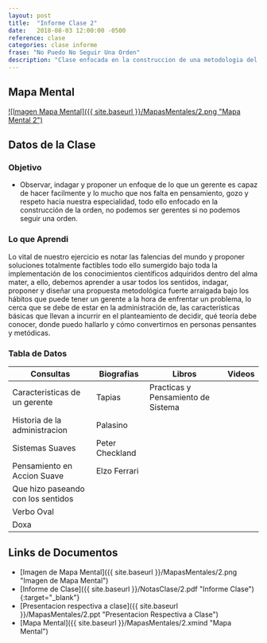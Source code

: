 ```yaml
---
layout: post
title:  "Informe Clase 2"
date:   2018-08-03 12:00:00 -0500
reference: clase
categories: clase informe
frase: "No Puedo No Seguir Una Orden"
description: "Clase enfocada en la construccion de una metodologia del desaprendizaje, el entendimiento de la misma es vital..."
---
```


## Mapa Mental
<a href="{{ site.baseurl }}/MapasMentales/2.png">![Imagen Mapa Mental]({{ site.baseurl }}/MapasMentales/2.png "Mapa Mental 2")</a>

## Datos de la Clase
### Objetivo
- Observar, indagar y proponer un enfoque de lo que un gerente es capaz de hacer facilmente y lo mucho que nos falta en pensamiento, gozo y respeto hacia nuestra especialidad, todo ello enfocado en la construcción de la orden, no podemos ser gerentes si no podemos seguir una orden.

### Lo que Aprendi
Lo vital de nuestro ejercicio es notar las falencias del mundo y proponer soluciones totalmente factibles todo ello sumergido bajo toda la implementación de los conocimientos científicos adquiridos dentro del alma mater, a ello, debemos aprender a usar todos los sentidos, indagar, proponer y diseñar una propuesta metodológica fuerte arraigada bajo los hábitos que puede tener un gerente a la hora de enfrentar un problema, lo cerca que se debe de estar en la administración de, las características básicas que llevan a incurrir en el planteamiento de decidir, qué teoría debe conocer, donde puedo hallarlo y cómo convertirnos en personas pensantes y metódicas.


### Tabla de Datos

| Consultas                          | Biografias      | Libros                             | Videos |
| ---------                          | ----------      | ------                             | ------ |
| Caracteristicas de un gerente      | Tapias          | Practicas y Pensamiento de Sistema |        |
| Historia de la administracion      | Palasino        |                                    |        |
| Sistemas Suaves                    | Peter Checkland |                                    |        |
| Pensamiento en Accion Suave        | Elzo Ferrari    |                                    |        |
| Que hizo paseando con los sentidos |                 |                                    |        |
| Verbo Oval                         |                 |                                    |        |
| Doxa                               |                 |                                    |        |

## Links de Documentos
- [Imagen de Mapa Mental]({{ site.baseurl }}/MapasMentales/2.png "Imagen de Mapa Mental")
- [Informe de Clase]({{ site.baseurl }}/NotasClase/2.pdf "Informe Clase"){:target="_blank"}
- [Presentacion respectiva a clase]({{ site.baseurl }}/MapasMentales/2.ppt "Presentacion Respectiva a Clase")
- [Mapa Mental]({{ site.baseurl }}/MapasMentales/2.xmind "Mapa Mental")

